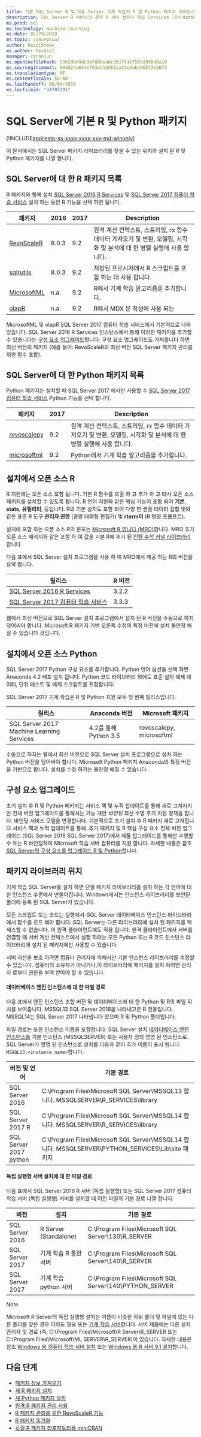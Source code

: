 ```yaml
---
title: 기본 SQL Server R 및 SQL Server 기계 학습의 R 및 Python 패키지 라이브러리 | Microsoft Docs
description: SQL Server R 서비스의 경우 R 서버 컴퓨터 학습 Services (In-database)에 대 한 학습 Server 컴퓨터 (독립 실행형)으로 설치 되는 R 및 Python 패키지
ms.prod: sql
ms.technology: machine-learning
ms.date: 05/29/2018
ms.topic: conceptual
author: HeidiSteen
ms.author: heidist
manager: cgronlun
ms.openlocfilehash: 9362d6e9dc98f80beabc301f43e755b205b40a10
ms.sourcegitcommit: 808d23a654ef03ea16db1aa23edab496b73e5072
ms.translationtype: MT
ms.contentlocale: ko-KR
ms.lasthandoff: 06/04/2018
ms.locfileid: "34707291"
---
```

# <a name="default-r-and-python-packages-in-sql-server"></a>SQL Server에 기본 R 및 Python 패키지
[!INCLUDE[appliesto-ss-xxxx-xxxx-xxx-md-winonly](../../includes/appliesto-ss-xxxx-xxxx-xxx-md-winonly.md)]

이 문서에서는 SQL Server 패키지 라이브러리를 찾을 수 있는 위치와 설치 된 R 및 Python 패키지를 나열 합니다.  

## <a name="r-package-list-for-sql-server"></a>SQL Server에 대 한 R 패키지 목록

R 패키지와 함께 설치 [SQL Server 2016 R Services](../install/sql-r-services-windows-install.md) 및 [SQL Server 2017 컴퓨터 학습 서비스](../install/sql-machine-learning-services-windows-install.md) 설치 하는 동안 R 기능을 선택 하면 됩니다. 

패키지         | 2016 | 2017 | Description |
|----------------|--------------|--------------|-------------|
| [RevoScaleR](https://docs.microsoft.com/r-server/r-reference/revoscaler/revoscaler)  | 8.0.3 | 9.2 | 원격 계산 컨텍스트, 스트리밍, rx 함수 데이터 가져오기 및 변환, 모델링, 시각화 및 분석에 대 한 병렬 실행에 사용 합니다. |
| [sqlrutils](https://docs.microsoft.com/machine-learning-server/r-reference/sqlrutils/sqlrutils) | 8.0.3 | 9.2 |저장된 프로시저에서 R 스크립트를 포함 하는 데 사용 합니다. |
| [MicrosoftML](https://docs.microsoft.com/r-server/r-reference/microsoftml/microsoftml-package)| n.a. | 9.2 | R에서 기계 학습 알고리즘을 추가합니다. | 
| [olapR](https://docs.microsoft.com/machine-learning-server/r-reference/olapr/olapr) | n.a.  | 9.2 | R에서 MDX 문 작성에 사용 되는 |

MicrosoftML 및 olapR SQL Server 2017 컴퓨터 학습 서비스에서 기본적으로 나와 있습니다. SQL Server 2016 R Services 인스턴스에서 통해 이러한 패키지를 추가할 수 있습니다는 [구성 요소 업그레이드](use-sqlbindr-exe-to-upgrade-an-instance-of-sql-server.md)합니다. 구성 요소 업그레이드도 가져옵니다 하면 최신 버전의 패키지 (예를 들어: RevoScaleR의 최신 버전 SQL Server 패키지 관리를 위한 함수 포함).

## <a name="python-package-list-for-sql-server"></a>SQL Server에 대 한 Python 패키지 목록

Python 패키지는 설치할 때 SQL Server 2017 에서만 사용할 수 [SQL Server 2017 컴퓨터 학습 서비스](../install/sql-machine-learning-services-windows-install.md) Python 기능을 선택 합니다.

| 패키지         | 2017    |  Description |
| -----------------|-------------|------------|
| [revoscalepy](https://docs.microsoft.com/machine-learning-server/python-reference/revoscalepy/revoscalepy-package) | 9.2 | 원격 계산 컨텍스트, 스트리밍, rx 함수 데이터 가져오기 및 변환, 모델링, 시각화 및 분석에 대 한 병렬 실행에 사용 합니다. |
| [microsoftml](https://docs.microsoft.com/machine-learning-server/python-reference/microsoftml/microsoftml-package) | 9.2 | Python에서 기계 학습 알고리즘을 추가합니다. |

## <a name="open-source-r-in-your-installation"></a>설치에서 오픈 소스 R

R 지원에는 오픈 소스 포함 됩니다. 기본 R 함수를 호출 하 고 추가 하 고 타사 오픈 소스 패키지를 설치할 수 있도록 합니다. R 언어 지원와 같은 핵심 기능이 포함 되어 **기본**, **stats**, **유틸리티**, 등입니다. R의 기본 설치도 포함 되어 다양 한 샘플 데이터 집합 및와 같은 표준 R 도구 **관리자 권한** (경량 대화형 편집기) 및 **rterm이** (R 명령 프롬프트). 

설치에 포함 하는 오픈 소스 R의 분포는 [Microsoft R 엽니다 (MRO)](https://mran.microsoft.com/open)합니다. MRO 추가 오픈 소스 패키지와 같은 포함 하 여 값을 기본 R에 추가 된 [인텔 수학 커널 라이브러리](https://en.wikipedia.org/wiki/Math_Kernel_Library)합니다.

다음 표에서 SQL Server 설치 프로그램을 사용 하 여 MRO에서 제공 하는 R의 버전을 요약 합니다.

|릴리스             | R 버전       |
|--------------------|-----------------|
| [SQL Server 2016 R Services](../install/sql-r-services-windows-install.md) | 3.2.2   | 
| [SQL Server 2017 컴퓨터 학습 서비스](../install/sql-machine-learning-services-windows-install.md) | 3.3.3 |

웹에서 최신 버전으로 SQL Server 설치 프로그램에서 설치 된 R 버전을 수동으로 하지 덮어써야 합니다. Microsoft R 패키지 기반 오른쪽 수정의 특정 버전에 설치 불안정 해질 수 있습니다 것입니다.

## <a name="open-source-python-in-your-installation"></a>설치에서 오픈 소스 Python

SQL Server 2017 Python 구성 요소를 추가합니다. Python 언어 옵션을 선택 하면 Anaconda 4.2 배포 설치 됩니다. Python 코드 라이브러리 외에도 표준 설치 예제 데이터, 단위 테스트 및 예제 스크립트를 포함합니다. 

SQL Server 2017 기계 학습은 R 및 Python 지원 모두 첫 번째 릴리스입니다.

|릴리스             | Anaconda 버전| Microsoft 패키지    |
|--------------------|-----------------|-----------------------|
| SQL Server 2017 Machine Learning Services  | 4.2를 통해 Python 3.5 | revoscalepy, microsoftml |

수동으로 하지는 웹에서 최신 버전으로 SQL Server 설치 프로그램으로 설치 하는 Python 버전을 덮어써야 합니다. Microsoft Python 패키지 Anaconda의 특정 버전을 기반으로 합니다. 설치를 수정 하기는 불안정 해질 수 있습니다.

## <a name="component-upgrades"></a>구성 요소 업그레이드

초기 설치 후 R 및 Python 패키지는 서비스 팩 및 누적 업데이트를 통해 새로 고쳐지지만 전체 버전 업그레이드를 통해서는 가능 개만 *바인딩* 최신 수명 주기 지원 정책을 합니다. 바인딩 서비스 모델을 변경합니다. 기본적으로 초기 설치 후 R 패키지 새로 고쳐집니다 서비스 팩과 누적 업데이트를 통해. 추가 패키지 및 R 핵심 구성 요소 전체 버전 업그레이드 (SQL Server 2016 SQL Server 2017)에서 제품 업그레이드를 통해만 수행할 수 또는 R 바인딩하여 Microsoft 학습 서버 컴퓨터를 지원 합니다. 자세한 내용은 참조 [SQL Server의 구성 요소를 업그레이드 R 및 Python](use-sqlbindr-exe-to-upgrade-an-instance-of-sql-server.md)합니다.

## <a name="package-library-location"></a>패키지 라이브러리 위치

기계 학습 SQL Server를 설치 하면 단일 패키지 라이브러리를 설치 하는 각 언어에 대 한 인스턴스 수준에서 만들어집니다. Windows에서는 인스턴스 라이브러리를 보안된 폴더에 등록 된 SQL Server가 있습니다.

모든 스크립트 또는 코드는 실행에서-SQL Server 데이터베이스 인스턴스 라이브러리에서 함수를 로드 해야 합니다. SQL Server는 다른 라이브러리에 설치 된 패키지를 액세스할 수 없습니다. 이 원격 클라이언트에도 적용 됩니다. 원격 클라이언트에서 서버를 연결할 때 서버 계산 컨텍스트에서 실행 하려는 모든 Python 또는 R 코드 인스턴스 라이브러리에 설치 된 패키지에만 사용할 수 있습니다.

서버 자산을 보호 하려면 컴퓨터 관리자에 의해서만 기본 인스턴스 라이브러리를 수정할 수 있습니다. 컴퓨터의 소유자가 아니거나,이 라이브러리에 패키지를 설치 하려면 관리자 로부터 권한을 부여 받아야 할 수 있습니다. 

#### <a name="file-path-for-in-database-engine-instances"></a>데이터베이스 엔진 인스턴스에 대 한 파일 경로

다음 표에서 엔진 인스턴스 조합 버전 및 데이터베이스에 대 한 Python 및 R의 파일 위치를 보여줍니다. MSSQL13 SQL Server 2016을 나타내고은 R 전용입니다. MSSQL14는 SQL Server 2017 나타냅니다 있으며 R 및 Python 폴더입니다. 

파일 경로는 또한 인스턴스 이름을 포함합니다. SQL Server 설치 [데이터베이스 엔진 인스턴스를](../../database-engine/configure-windows/database-engine-instances-sql-server.md) 기본 인스턴스 (MSSQLSERVER) 또는 사용자 정의 명명 된 인스턴스로. SQL Server가 명명 된 인스턴스로 설치를 다음과 같이 추가 이름이 표시 됩니다: `MSSQL13.<instance_name>`합니다.

|버전 및 언어  | 기본 경로|
|----------------------|------------|
| SQL Server 2016 |C:\Program Files\Microsoft SQL Server\MSSQL13 합니다. MSSQLSERVER\R_SERVICES\library|
| SQL Server 2017 R|C:\Program Files\Microsoft SQL Server\MSSQL14 합니다. MSSQLSERVER\R_SERVICES\library |
| SQL Server 2017 python |C:\Program Files\Microsoft SQL Server\MSSQL14 합니다. MSSQLSERVER\PYTHON_SERVICES\Lib\site 패키지 |


#### <a name="file-path-for-standalone-server-installations"></a>독립 실행형 서버 설치에 대 한 파일 경로

다음 표에서 SQL Server 2016 R 서버 (독립 실행형) 또는 SQL Server 2017 컴퓨터 학습 서버 (독립 실행형) 서버를 설치할 때 이진 파일의 기본 경로 나열 합니다. 

|버전| 설치|기본 경로|
|-------|-------------|------------|
| SQL Server 2016|R Server (Standalone)| C:\Program Files\Microsoft SQL Server\130\R_SERVER|
|SQL Server 2017|기계 학습 R 통한 서버 |C:\Program Files\Microsoft SQL Server\140\R_SERVER|
|SQL Server 2017|기계 학습 python 서버 |C:\Program Files\Microsoft SQL Server\140\PYTHON_SERVER|

> [!NOTE]
> Microsoft R Server의 독립 실행형 설치는 이름이 비슷한 하위 폴더 및 파일에 있는 다른 폴더를 찾은 경우 아마도 필요 또는 [기계 학습 서버](https://docs.microsoft.com/machine-learning-server/)합니다. 서버 제품에는 다른 설치 관리자 및 경로 (즉, C:\Program Files\Microsoft\R Server\R_SERVER 또는 C:\Program Files\Microsoft\ML SERVER\R_SERVER)이 있습니다. 자세한 내용은 참조 [Windows 용 컴퓨터 학습 서버 설치](https://docs.microsoft.com/machine-learning-server/install/machine-learning-server-windows-install) 또는 [Windows 용 R 서버 9.1 설치](https://docs.microsoft.com/machine-learning-server/install/r-server-install-windows)합니다.

## <a name="next-steps"></a>다음 단계

+ [패키지 정보 가져오기](determine-which-packages-are-installed-on-sql-server.md)
+ [새 R 패키지 설치](install-additional-r-packages-on-sql-server.md)
+ [새 Python 패키지 설치](../python/install-additional-python-packages-on-sql-server.md)
+ [원격 R 패키지 관리 사용](r-package-how-to-enable-or-disable.md)
+ [R 패키지 관리를 위한 RevoScaleR 기능](use-revoscaler-to-manage-r-packages.md)
+ [R 패키지 동기화](package-install-uninstall-and-sync.md)
+ [로컬 R 패키지 리포지토리용 miniCRAN](create-a-local-package-repository-using-minicran.md)
